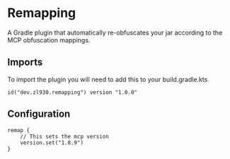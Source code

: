 # Remapping
A Gradle plugin that automatically re-obfuscates your jar according to the MCP obfuscation mappings.

## Imports
To import the plugin you will need to add this to your build.gradle.kts
```
id("dev.zl930.remapping") version "1.0.0"
```

## Configuration
```
remap {
    // This sets the mcp version
    version.set("1.8.9")
}